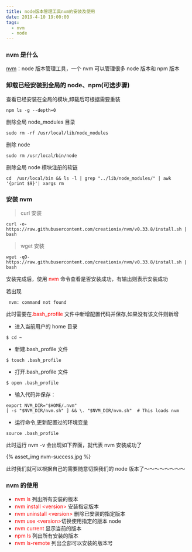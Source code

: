 ```yaml
---
title: node版本管理工具nvm的安装及使用
date: 2019-4-10 19:00:00
tags:
  - nvm
  - node
---
```


### nvm 是什么

[nvm](https://github.com/creationix/nvm/blob/master/README.md)：node 版本管理工具，一个 nvm 可以管理很多 node 版本和 npm
版本

### 卸载已经安装到全局的 node、npm(可选步骤)

查看已经安装在全局的模块,卸载后可根据需要重装

```
npm ls -g --depth=0
```

删除全局 node_modules 目录

```
sudo rm -rf /usr/local/lib/node_modules
```

<!--more-->

删除 node

```
sudo rm /usr/local/bin/node
```

删除全局 node 模块注册的软链

```
cd  /usr/local/bin && ls -l | grep "../lib/node_modules/" | awk '{print $9}'| xargs rm
```

### 安装 nvm

> curl 安装

```
curl -o- https://raw.githubusercontent.com/creationix/nvm/v0.33.8/install.sh | bash
```

> wget 安装

```
wget -qO- https://raw.githubusercontent.com/creationix/nvm/v0.33.8/install.sh | bash
```

安装完成后，使用 <font color=#ff0000>nvm</font> 命令查看是否安装成功，有输出则表示安装成功

若出现

```
 nvm: command not found
```

此时需要在<font color=#ff0000>.bash_profile</font> 文件中新增配置代码并保存,如果没有该文件则新增

- 进入当前用户的 home 目录

```
$ cd ~
```

- 新建.bash_profile 文件

```
$ touch .bash_profile
```

- 打开.bash_profile 文件

```
$ open .bash_profile
```

- 输入代码并保存：

```
export NVM_DIR="$HOME/.nvm"
[ -s "$NVM_DIR/nvm.sh" ] && \. "$NVM_DIR/nvm.sh"  # This loads nvm
```

- 运行命令,更新配置过的环境变量

```
source .bash_profile
```

此时运行 nvm -v 会出现如下界面，就代表 nvm 安装成功了

{% asset_img nvm-success.jpg %}

此时我们就可以根据自己的需要随意切换我们的 node 版本了～～～～～～～～

### nvm 的使用

- <font color=#ff0000>nvm ls</font> 列出所有安装的版本
- <font color=#ff0000>nvm install <version\></font> 安装指定版本
- <font color=#ff0000>nvm uninstall <version\></font> 删除已安装的指定版本
- <font color=#ff0000>nvm use <version\></font>切换使用指定的版本 node
- <font color=#ff0000>nvm current</font> 显示当前的版本
- <font color=#ff0000>npm ls</font> 列出所有安装的版本
- <font color=#ff0000>nvm ls-remote</font> 列出全部可以安装的版本号
